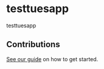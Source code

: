 # testtuesapp

testtuesapp

## Contributions

[See our guide](contributing.md) on how to get started.
